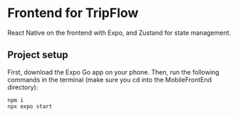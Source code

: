 # Frontend for TripFlow

React Native on the frontend with Expo, and Zustand for state management.

## Project setup

First, download the Expo Go app on your phone. Then, run the following commands in the terminal (make sure you cd into the MobileFrontEnd directory):

```
npm i
npx expo start
```

